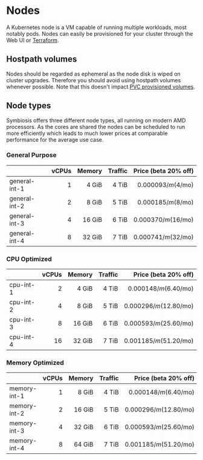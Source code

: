 # Nodes

A Kubernetes node is a VM capable of running multiple workloads, most notably pods. Nodes can easily be provisioned for your cluster through the Web UI or [Terraform](/guides/terraform).

## Hostpath volumes

Nodes should be regarded as ephemeral as the node disk is wiped on cluster upgrades. Therefore you should avoid using hostpath volumes whenever possible. Note that this doesn't impact [PVC provisioned volumes](/guides/volumes).

## Node types

Symbiosis offers three different node types, all running on modern AMD processors. As the cores are shared the nodes can be scheduled to run more efficiently which leads to much lower prices at comparable performance for the average use case.

### General Purpose

|               | vCPUs | Memory | Traffic | Price (beta 20% off) |
| -             | -:    | -:     | -:      | -:                   |
| general-int-1 | 1     | 4 GiB  | 4 TiB   | $0.000093/m ($4/mo)  |
| general-int-2 | 2     | 8 GiB  | 5 TiB   | $0.000185/m ($8/mo)  |
| general-int-3 | 4     | 16 GiB | 6 TiB   | $0.000370/m ($16/mo) |
| general-int-4 | 8     | 32 GiB | 7 TiB   | $0.000741/m ($32/mo) |

### CPU Optimized

|           | vCPUs | Memory | Traffic | Price (beta 20% off)    |
| -         | -:    | -:     | -:      | -:                      |
| cpu-int-1 | 2     | 4 GiB  | 4 TiB   | $0.000148/m ($6.40/mo)  |
| cpu-int-2 | 4     | 8 GiB  | 5 TiB   | $0.000296/m ($12.80/mo) |
| cpu-int-3 | 8     | 16 GiB | 6 TiB   | $0.000593/m ($25.60/mo) |
| cpu-int-4 | 16    | 32 GiB | 7 TiB   | $0.001185/m ($51.20/mo) |

### Memory Optimized

|              | vCPUs | Memory | Traffic | Price (beta 20% off)    |
| -            | -:    | -:     | -:      | -:                      |
| memory-int-1 | 1     | 8 GiB  | 4 TiB   | $0.000148/m ($6.40/mo)  |
| memory-int-2 | 2     | 16 GiB | 5 TiB   | $0.000296/m ($12.80/mo) |
| memory-int-3 | 4     | 32 GiB | 6 TiB   | $0.000593/m ($25.60/mo) |
| memory-int-4 | 8     | 64 GiB | 7 TiB   | $0.001185/m ($51.20/mo) |
